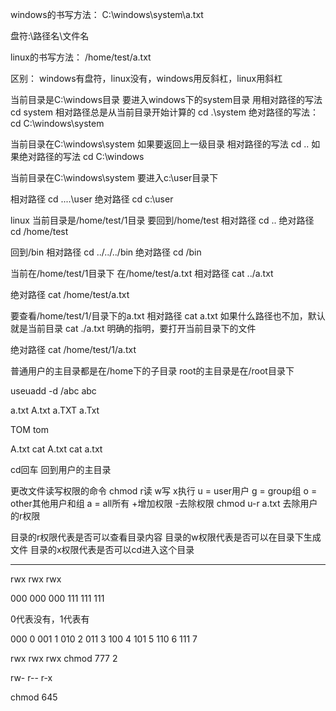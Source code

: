 windows的书写方法：
C:\windows\system\a.txt

盘符:\路径名\文件名

linux的书写方法：
/home/test/a.txt

区别：
windows有盘符，linux没有，windows用反斜杠，linux用斜杠



当前目录是C:\windows目录
要进入windows下的system目录
用相对路径的写法
cd system
相对路径总是从当前目录开始计算的
cd .\system
绝对路径的写法：
cd C:\windows\system

当前目录在C:\windows\system
如果要返回上一级目录
相对路径的写法
cd ..
如果绝对路径的写法
cd C:\windows


当前目录在C:\windows\system
要进入c:\user目录下

相对路径
cd ..\..\user
绝对路径
cd c:\user


linux
当前目录是/home/test/1目录
要回到/home/test
相对路径
cd ..
绝对路径
cd /home/test

回到/bin
相对路径
cd ../../../bin
绝对路径
cd /bin

当前在/home/test/1目录下
在/home/test/a.txt
相对路径
cat ../a.txt

绝对路径
cat /home/test/a.txt

要查看/home/test/1/目录下的a.txt
相对路径
cat a.txt     如果什么路径也不加，默认就是当前目录
cat ./a.txt    明确的指明，要打开当前目录下的文件

绝对路径
cat /home/test/1/a.txt


普通用户的主目录都是在/home下的子目录
root的主目录是在/root目录下

useuadd -d /abc abc

a.txt
A.txt
a.TXT
a.Txt

TOM
tom

A.txt
cat A.txt
cat a.txt


cd回车
回到用户的主目录

更改文件读写权限的命令
chmod
r读
w写
x执行
u = user用户
g = group组
o = other其他用户和组
a = all所有
+增加权限
-去除权限
chmod u-r a.txt
去除用户的r权限

目录的r权限代表是否可以查看目录内容
目录的w权限代表是否可以在目录下生成文件
目录的x权限代表是否可以cd进入这个目录

--- --- ---
rwx rwx rwx

000 000 000
111 111 111

0代表没有，1代表有

000 	0
001	1
010	2
011	3
100	4
101	5
110	6
111	7


rwx rwx rwx
chmod 777 2

rw- r-- r-x

chmod 645

